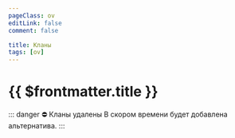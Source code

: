 ```yaml
---
pageClass: ov
editLink: false
comment: false

title: Кланы
tags: [ov]
---
```


# {{ $frontmatter.title }}
::: danger :no_entry: Кланы удалены
В скором времени будет добавлена альтернатива.
:::
